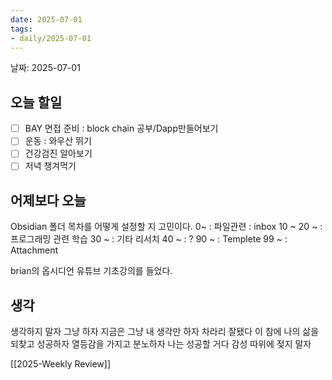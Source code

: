 ```yaml
---
date: 2025-07-01
tags: 
- daily/2025-07-01 
---
```


날짜: 2025-07-01
## 오늘 할일
- [ ] BAY 면접 준비 : block chain 공부/Dapp만들어보기
- [ ] 운동 : 와우산 뛰기
- [ ] 건강검진 알아보기
- [ ] 저녁 챙겨먹기

## 어제보다 오늘
Obsidian 폴더 목차를 어떻게 설정할 지 고민이다.
0~ : 파일관련 : inbox
10 ~ 20 ~ : 프로그래밍 관련 학습
30 ~ : 기타 리서치
40 ~ : ?
90 ~ : Templete
99 ~ : Attachment

brian의 옵시디언 유튜브 기초강의를 들었다.


## 생각

생각하지 말자
그냥 하자
지금은 그냥 내 생각만 하자
차라리 잘됐다
이 참에 나의 삶을 되찾고
성공하자
열등감을 가지고 분노하자
나는 성공할 거다
감성 따위에 젖지 말자

[[2025-Weekly Review]]


